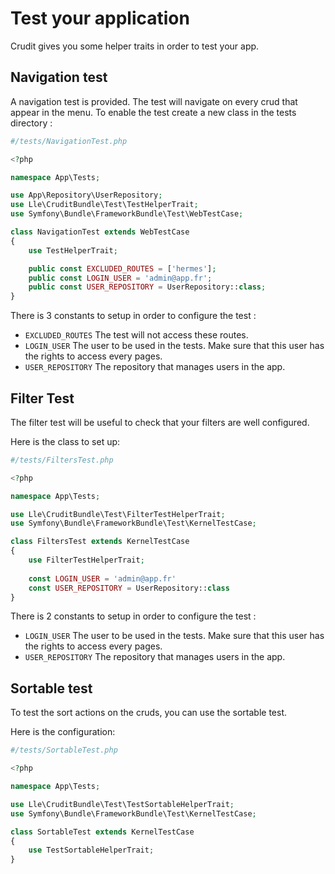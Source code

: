 # Test your application

Crudit gives you some helper traits in order to test your app.

## Navigation test

A navigation test is provided. The test will navigate on every crud that appear in the menu.
To enable the test create a new class in the tests directory :

```php
#/tests/NavigationTest.php

<?php

namespace App\Tests;

use App\Repository\UserRepository;
use Lle\CruditBundle\Test\TestHelperTrait;
use Symfony\Bundle\FrameworkBundle\Test\WebTestCase;

class NavigationTest extends WebTestCase
{
    use TestHelperTrait;

    public const EXCLUDED_ROUTES = ['hermes'];
    public const LOGIN_USER = 'admin@app.fr';
    public const USER_REPOSITORY = UserRepository::class;
}

```

There is 3 constants to setup in order to configure the test :

- `EXCLUDED_ROUTES` The test will not access these routes.
- `LOGIN_USER` The user to be used in the tests. Make sure that this user has the rights to access every pages. 
- `USER_REPOSITORY` The repository that manages users in the app.

## Filter Test

The filter test will be useful to check that your filters are well configured.

Here is the class to set up:

```php
#/tests/FiltersTest.php

<?php

namespace App\Tests;

use Lle\CruditBundle\Test\FilterTestHelperTrait;
use Symfony\Bundle\FrameworkBundle\Test\KernelTestCase;

class FiltersTest extends KernelTestCase
{
    use FilterTestHelperTrait;
    
    const LOGIN_USER = 'admin@app.fr'
    const USER_REPOSITORY = UserRepository::class
}

```
There is 2 constants to setup in order to configure the test :

- `LOGIN_USER` The user to be used in the tests. Make sure that this user has the rights to access every pages.
- `USER_REPOSITORY` The repository that manages users in the app.
## Sortable test

To test the sort actions on the cruds, you can use the sortable test.

Here is the configuration:

```php
#/tests/SortableTest.php

<?php

namespace App\Tests;

use Lle\CruditBundle\Test\TestSortableHelperTrait;
use Symfony\Bundle\FrameworkBundle\Test\KernelTestCase;

class SortableTest extends KernelTestCase
{
    use TestSortableHelperTrait;
}

```
